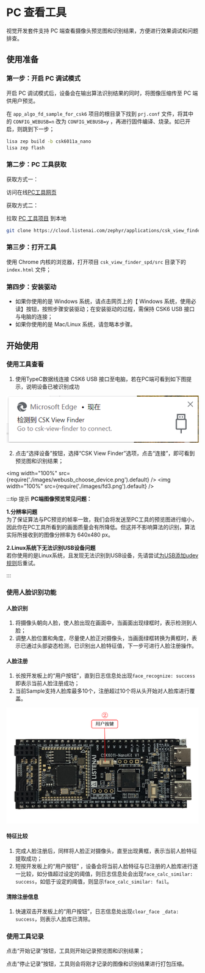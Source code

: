 # PC 查看工具

视觉开发套件支持 PC 端查看摄像头预览图和识别结果，方便进行效果调试和问题排查。

## 使用准备

### 第一步：开启 PC 调试模式

开启 PC 调试模式后，设备会在输出算法识别结果的同时，将图像压缩传至 PC 端供用户预览。

在 `app_algo_fd_sample_for_csk6` 项目的根目录下找到 `prj.conf` 文件，将其中的 `CONFIG_WEBUSB=n` 改为 `CONFIG_WEBUSB=y` ，再进行固件编译、烧录。如已开启，则跳到下一步；

```bash
lisa zep build -b csk6011a_nano
lisa zep flash
```

### 第二步：PC 工具获取
获取方式一：

访问在线[PC工具网页](https://tool.listenai.com/csk-view-finder-spd)

获取方式二：

拉取 [PC 工具项目](https://cloud.listenai.com/zephyr/applications/csk_view_finder_spd) 到本地

```bash
git clone https://cloud.listenai.com/zephyr/applications/csk_view_finder_spd.git
```

### 第三步：打开工具

使用 Chrome 内核的浏览器，打开项目 `csk_view_finder_spd/src` 目录下的 `index.html` 文件；

### 第四步：安装驱动

- 如果你使用的是 Windows 系统，请点击网页上的【 Windows 系统，使用必读】按钮，按照步骤安装驱动；在安装驱动的过程，需保持 CSK6 USB 接口与电脑的连接；
- 如果你使用的是 Mac/Linux 系统，请忽略本步骤。

## 开始使用

### 使用工具查看

1. 使用TypeC数据线连接 CSK6 USB 接口至电脑，若在PC端可看到如下图提示，说明设备已被识别成功

![](./images/webusb_detected.png)

2. 点击“选择设备”按钮，选择“CSK View Finder”选项，点击“连接”，即可看到预览图和识别结果；

<img
  width="100%"
  src={require('./images/webusb_choose_device.png').default}
  /> 
<img
  width="100%"
  src={require('./images/fd3.png').default}
  /> 


:::tip 提示
**PC端图像预览常见问题：**

**1.分辨率问题**   
为了保证算法与PC预览的帧率一致，我们会将发送至PC工具的预览图进行缩小，因此你在PC工具所看到的画面质量会有所降低。但这并不影响算法的识别，算法实际所接收到的图像分辨率为 640x480 px。

**2.Linux系统下无法识别USB设备问题**   
若你使用的是Linux系统，且发现无法识别到USB设备，先请尝试[为USB添加udev规则](/chips/600X/FAQ/faq_env#Linux系统下无法识别到CSK-USB设备)后重试。

:::

### 使用人脸识别功能

#### 人脸识别

1. 将摄像头朝向人脸，使人脸出现在画面中，当画面出现绿框时，表示检测到人脸；
2. 调整人脸位置和角度，尽量使人脸正对摄像头，当画面绿框转换为黄框时，表示已通过头部姿态检测，已识别出人脸特征值，下一步可进行人脸注册操作。

#### 人脸注册

1. 长按开发板上的“用户按钮”，直到日志信息处出现`face_recognize: success`即表示当前人脸注册成功；
2. 当前Sample支持人脸库最多10个，注册超过10个将从头开始对人脸库进行覆盖。

![](./images/button.png)

#### 特征比较

1. 完成人脸注册后，同样将人脸正对摄像头，直至出现黄框，表示当前人脸特征提取成功；
2. 短按开发板上的“用户按钮” ，设备会将当前人脸特征与已注册的人脸库进行逐一比较，如分值超过设定的阈值，则日志信息处会出现`face_calc_similar: success`，如低于设定的阈值，则显示`face_calc_similar: fail`。

#### 清除注册信息

1. 快速双击开发板上的“用户按钮”，日志信息处出现`clear_face _data: success`，则表示人脸库已清除。



### 使用工具记录

点击“开始记录”按钮，工具则开始记录预览图和识别结果；

点击“停止记录”按钮，工具则会将刚才记录的图像和识别结果进行打包压缩。
